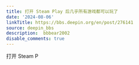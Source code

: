 ```yaml
---
title: 打开 Steam Play 后几乎所有游戏都可以玩了
date: '2024-08-06'
linkTitle: https://bbs.deepin.org/en/post/276141
source: deepin_bbs
description:  bbbear2002 
disable_comments: true
---
```

打开 Steam P
